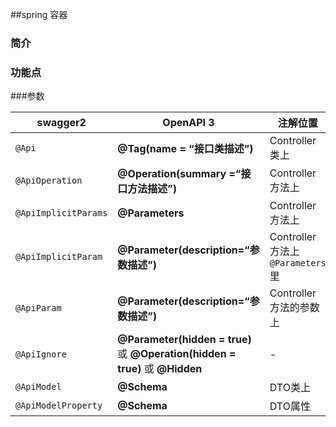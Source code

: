 ##spring 容器 

### 简介

### 功能点

###参数



| swagger2             | **OpenAPI 3**                                                | 注解位置                           |
| -------------------- | ------------------------------------------------------------ | ---------------------------------- |
| `@Api`               | **@Tag(name = “接口类描述”)**                                | Controller 类上                    |
| `@ApiOperation`      | **@Operation(summary =“接口方法描述”)**                      | Controller 方法上                  |
| `@ApiImplicitParams` | **@Parameters**                                              | Controller 方法上                  |
| `@ApiImplicitParam`  | **@Parameter(description=“参数描述”)**                       | Controller 方法上 `@Parameters` 里 |
| `@ApiParam`          | **@Parameter(description=“参数描述”)**                       | Controller 方法的参数上            |
| `@ApiIgnore`         | **@Parameter(hidden = true)** 或 **@Operation(hidden = true)** 或 **@Hidden** | -                                  |
| `@ApiModel`          | **@Schema**                                                  | DTO类上                            |
| `@ApiModelProperty`  | **@Schema**                                                  | DTO属性|

